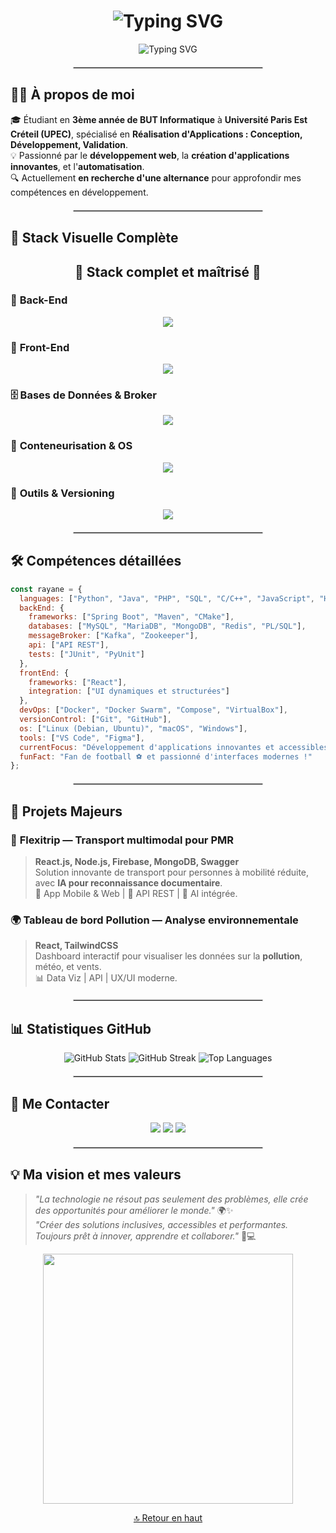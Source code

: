 <h1 align="center">
  <img src="https://readme-typing-svg.herokuapp.com?font=Fira+Code&size=30&pause=1000&color=4AB3ED&center=true&vCenter=true&width=600&lines=👋+Bienvenue+sur+mon+GitHub+!;Je+suis+Rayane+KHATIM;Développeur+Fullstack+%F0%9F%92%BB;Passionné+de+Tech+et+Innovation+%F0%9F%9A%80" alt="Typing SVG" />
</h1>

<p align="center">
  <img src="https://readme-typing-svg.herokuapp.com?font=Fira+Code&size=22&pause=1000&color=4AB3ED&width=500&lines=Etudiant+en+BUT+Informatique+%40+UPEC;Spécialisé+en+Développement+d'Applications;Passionné+par+le+Web+et+l'Innovation+Tech;Toujours+prêt+à+relever+des+d%C3%A9fis+!+%F0%9F%94%A5" alt="Typing SVG" />
</p>

<hr style="width: 60%; border: 0.5px solid #ccc; margin: 20px auto;" />

## 🙋‍♂️ À propos de moi

🎓 Étudiant en **3ème année de BUT Informatique** à **Université Paris Est Créteil (UPEC)**, spécialisé en **Réalisation d'Applications : Conception, Développement, Validation**.  
💡 Passionné par le **développement web**, la **création d'applications innovantes**, et l'**automatisation**.  
🔍 Actuellement **en recherche d'une alternance** pour approfondir mes compétences en développement.

<hr style="width: 60%; border: 0.5px solid #ccc; margin: 20px auto;" />

## 🚀 Stack Visuelle Complète

<h2 align="center">🚀 Stack complet et maîtrisé 🚀</h2>

### 🧠 **Back-End**
<p align="center"><img src="https://skillicons.dev/icons?i=python,java,php,cpp,spring,nodejs" /></p>

### 🎨 **Front-End**
<p align="center"><img src="https://skillicons.dev/icons?i=js,react,html,css" /></p>

### 🗄️ **Bases de Données & Broker**
<p align="center"><img src="https://skillicons.dev/icons?i=mysql,mongodb,redis" /></p>

### 🐳 **Conteneurisation & OS**
<p align="center"><img src="https://skillicons.dev/icons?i=docker,linux" /></p>

### 🔧 **Outils & Versioning**
<p align="center"><img src="https://skillicons.dev/icons?i=git,github,figma" /></p>

<hr style="width: 60%; border: 0.5px solid #ccc; margin: 20px auto;" />

## 🛠️ Compétences détaillées

```javascript
const rayane = {
  languages: ["Python", "Java", "PHP", "SQL", "C/C++", "JavaScript", "HTML", "CSS"],
  backEnd: {
    frameworks: ["Spring Boot", "Maven", "CMake"],
    databases: ["MySQL", "MariaDB", "MongoDB", "Redis", "PL/SQL"],
    messageBroker: ["Kafka", "Zookeeper"],
    api: ["API REST"],
    tests: ["JUnit", "PyUnit"]
  },
  frontEnd: {
    frameworks: ["React"],
    integration: ["UI dynamiques et structurées"]
  },
  devOps: ["Docker", "Docker Swarm", "Compose", "VirtualBox"],
  versionControl: ["Git", "GitHub"],
  os: ["Linux (Debian, Ubuntu)", "macOS", "Windows"],
  tools: ["VS Code", "Figma"],
  currentFocus: "Développement d'applications innovantes et accessibles",
  funFact: "Fan de football ⚽ et passionné d'interfaces modernes !"
};
```

<hr style="width: 60%; border: 0.5px solid #ccc; margin: 20px auto;" />

## 🌟 Projets Majeurs

### 🚕 **Flexitrip — Transport multimodal pour PMR**
> **React.js, Node.js, Firebase, MongoDB, Swagger**  
> Solution innovante de transport pour personnes à mobilité réduite, avec **IA pour reconnaissance documentaire**.  
> 📱 App Mobile & Web | 🔗 API REST | 🧠 AI intégrée.

### 🌍 **Tableau de bord Pollution — Analyse environnementale**
> **React, TailwindCSS**  
> Dashboard interactif pour visualiser les données sur la **pollution**, météo, et vents.  
> 📊 Data Viz | API | UX/UI moderne.

<hr style="width: 60%; border: 0.5px solid #ccc; margin: 20px auto;" />

## 📊 Statistiques GitHub

<p align="center">
  <img src="https://github-readme-stats.vercel.app/api?username=RayaneUPEC&show_icons=true&theme=radical&hide_border=true&count_private=true" alt="GitHub Stats" />
  <img src="https://github-readme-streak-stats.herokuapp.com?user=RayaneUPEC&theme=radical&hide_border=true" alt="GitHub Streak" />
  <img src="https://github-readme-stats.vercel.app/api/top-langs/?username=RayaneUPEC&layout=compact&theme=radical&hide_border=true" alt="Top Languages" />
</p>

<hr style="width: 60%; border: 0.5px solid #ccc; margin: 20px auto;" />

## 🤝 Me Contacter

<p align="center">
  <a href="mailto:rayane.khatim@etu.u-pec.fr"><img src="https://img.shields.io/badge/Email-D14836?style=for-the-badge&logo=gmail&logoColor=white"/></a>
  <a href="https://www.linkedin.com/in/rayane-khatim-27b3022a0/"><img src="https://img.shields.io/badge/LinkedIn-0077B5?style=for-the-badge&logo=linkedin&logoColor=white"/></a>
  <a href="https://github.com/RayaneUPEC"><img src="https://img.shields.io/badge/GitHub-181717?style=for-the-badge&logo=github&logoColor=white"/></a>
</p>

<hr style="width: 60%; border: 0.5px solid #ccc; margin: 20px auto;" />

## 💡 Ma vision et mes valeurs

> *"La technologie ne résout pas seulement des problèmes, elle crée des opportunités pour améliorer le monde."* 🌍✨  
> *"Créer des solutions inclusives, accessibles et performantes. Toujours prêt à innover, apprendre et collaborer."* 🚀💻  

<p align="center">
  <img src="https://media.giphy.com/media/3o7abldj0b3rxrZUxW/giphy.gif" width="400px" />
</p>

<p align="center"><a href="#top">🔝 Retour en haut</a></p>

